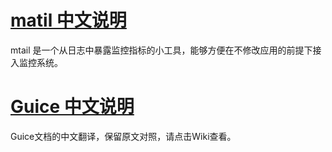 # [matil 中文说明](./mtail-docs/index.md)

mtail 是一个从日志中暴露监控指标的小工具，能够方便在不修改应用的前提下接入监控系统。

# [Guice 中文说明](https://github.com/xlichao/guice-wiki-zhcn/wiki)

Guice文档的中文翻译，保留原文对照，请点击Wiki查看。
